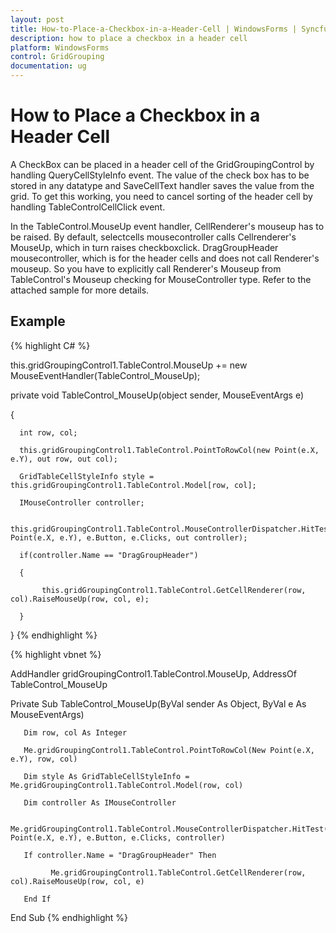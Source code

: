 ```yaml
---
layout: post
title: How-to-Place-a-Checkbox-in-a-Header-Cell | WindowsForms | Syncfusion
description: how to place a checkbox in a header cell
platform: WindowsForms
control: GridGrouping
documentation: ug
---
```


# How to Place a Checkbox in a Header Cell

A CheckBox can be placed in a header cell of the GridGroupingControl by handling QueryCellStyleInfo event. The value of the check box has to be stored in any datatype and SaveCellText handler saves the value from the grid. To get this working, you need to cancel sorting of the header cell by handling TableControlCellClick event.

In the TableControl.MouseUp event handler, CellRenderer's mouseup has to be raised. By default, selectcells mousecontroller calls Cellrenderer's MouseUp, which in turn raises checkboxclick. DragGroupHeader mousecontroller, which is for the header cells and does not call Renderer's mouseup. So you have to explicitly call Renderer's Mouseup from TableControl's Mouseup checking for MouseController type. Refer to the attached sample for more details.

## Example




{% highlight C# %}


 this.gridGroupingControl1.TableControl.MouseUp += new MouseEventHandler(TableControl_MouseUp);

private void TableControl_MouseUp(object sender, MouseEventArgs e)

{

      int row, col;

      this.gridGroupingControl1.TableControl.PointToRowCol(new Point(e.X, e.Y), out row, out col);

      GridTableCellStyleInfo style = this.gridGroupingControl1.TableControl.Model[row, col];

      IMouseController controller;

      this.gridGroupingControl1.TableControl.MouseControllerDispatcher.HitTest(new Point(e.X, e.Y), e.Button, e.Clicks, out controller);

      if(controller.Name == "DragGroupHeader")

      {

           this.gridGroupingControl1.TableControl.GetCellRenderer(row, col).RaiseMouseUp(row, col, e);

      }

}
{% endhighlight %}




{% highlight vbnet %}


AddHandler gridGroupingControl1.TableControl.MouseUp, AddressOf TableControl_MouseUp

Private Sub TableControl_MouseUp(ByVal sender As Object, ByVal e As MouseEventArgs)

       Dim row, col As Integer

       Me.gridGroupingControl1.TableControl.PointToRowCol(New Point(e.X, e.Y), row, col)

       Dim style As GridTableCellStyleInfo = Me.gridGroupingControl1.TableControl.Model(row, col)

       Dim controller As IMouseController

       Me.gridGroupingControl1.TableControl.MouseControllerDispatcher.HitTest(New Point(e.X, e.Y), e.Button, e.Clicks, controller)

       If controller.Name = "DragGroupHeader" Then

             Me.gridGroupingControl1.TableControl.GetCellRenderer(row, col).RaiseMouseUp(row, col, e)

       End If

End Sub
{% endhighlight %}


